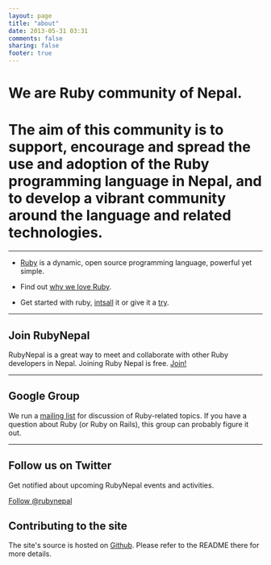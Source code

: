 ```yaml
---
layout: page
title: "about"
date: 2013-05-31 03:31
comments: false
sharing: false
footer: true
---
```


# We are Ruby community of Nepal.

# The aim of this community is to support, encourage and spread the use and adoption of the Ruby programming language in Nepal, and to develop a vibrant community around the language and related technologies.

---

- [Ruby](http://ruby-lang.org/) is a dynamic, open source programming language, powerful yet simple.

- Find out [why we love Ruby](/why_we_love_ruby).

- Get started with ruby, [intsall](http://www.ruby-lang.org/en/downloads/) it or give it a [try](http://tryruby.org/).

---

## Join RubyNepal

RubyNepal is a great way to meet and collaborate with other Ruby developers in Nepal.
Joining Ruby Nepal is free. [Join!](/)

---

## Google Group

We run a [mailing list]() for discussion of Ruby-related topics. If you have a question about Ruby (or Ruby on Rails), this group can probably figure it out.

---

## Follow us on Twitter

Get notified about upcoming RubyNepal events and activities.

[Follow @rubynepal](http://twitter.com/rubynepal)



## Contributing to the site

The site's source is hosted on [Github](https://github.com/RubyNepal/rubynepal.github.io). Please refer to the README there for more details.